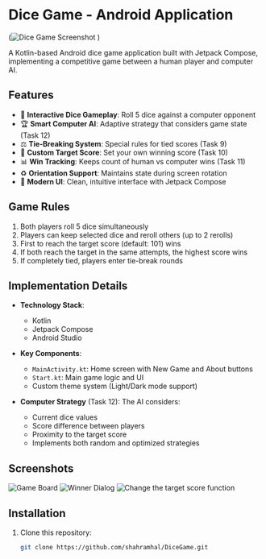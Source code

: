 # Dice Game - Android Application

(![Dice Game Screenshot](https://github.com/user-attachments/assets/b96b8bc7-f95b-4392-922b-a3976f8d3dbf)
) <!-- Add actual screenshot later -->

A Kotlin-based Android dice game application built with Jetpack Compose, implementing a competitive game between a human player and computer AI.

## Features

- 🎲 **Interactive Dice Gameplay**: Roll 5 dice against a computer opponent
- 🏆 **Smart Computer AI**: Adaptive strategy that considers game state (Task 12)
- ⚖️ **Tie-Breaking System**: Special rules for tied scores (Task 9)
- 🎯 **Custom Target Score**: Set your own winning score (Task 10)
- 📊 **Win Tracking**: Keeps count of human vs computer wins (Task 11)
- ♻️ **Orientation Support**: Maintains state during screen rotation
- 🎨 **Modern UI**: Clean, intuitive interface with Jetpack Compose

## Game Rules

1. Both players roll 5 dice simultaneously
2. Players can keep selected dice and reroll others (up to 2 rerolls)
3. First to reach the target score (default: 101) wins
4. If both reach the target in the same attempts, the highest score wins
5. If completely tied, players enter tie-break rounds

## Implementation Details

- **Technology Stack**:
  - Kotlin
  - Jetpack Compose
  - Android Studio

- **Key Components**:
  - `MainActivity.kt`: Home screen with New Game and About buttons
  - `Start.kt`: Main game logic and UI
  - Custom theme system (Light/Dark mode support)

- **Computer Strategy** (Task 12):
  The AI considers:
  - Current dice values
  - Score difference between players
  - Proximity to the target score
  - Implements both random and optimized strategies

## Screenshots
![Game Board ](https://github.com/user-attachments/assets/389bf036-6e96-4e42-ac74-8896bb0935c9)
![Winner Dialog ](https://github.com/user-attachments/assets/0c3c4850-36c5-40a5-a4d1-99fa16e257e0)
![Change the target score function](https://github.com/user-attachments/assets/87447f5d-cb63-4344-bfee-901d16dab3a0)




## Installation

1. Clone this repository:
   ```bash
   git clone https://github.com/shahramhal/DiceGame.git
